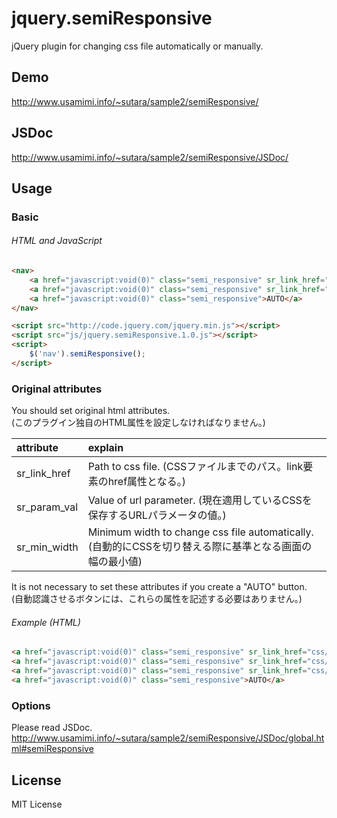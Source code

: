 # jquery.semiResponsive
jQuery plugin for changing css file automatically or manually.


## Demo
http://www.usamimi.info/~sutara/sample2/semiResponsive/

## JSDoc
http://www.usamimi.info/~sutara/sample2/semiResponsive/JSDoc/


## Usage

### Basic
###### HTML and JavaScript
```html
<nav>
	<a href="javascript:void(0)" class="semi_responsive" sr_link_href="css/pc.css" sr_param_val="pc" sr_min_width="1000">PC</a>
	<a href="javascript:void(0)" class="semi_responsive" sr_link_href="css/sp.css" sr_param_val="sp" sr_min_width="0">Smart Phone</a>
	<a href="javascript:void(0)" class="semi_responsive">AUTO</a>
</nav>

<script src="http://code.jquery.com/jquery.min.js"></script>
<script src="js/jquery.semiResponsive.1.0.js"></script>
<script>
	$('nav').semiResponsive();
</script>
```

### Original attributes
You should set original html attributes.  
(このプラグイン独自のHTML属性を設定しなければなりません。)

| attribute  | explain  |
| :----------- |:---------------|
| sr_link_href | Path to css file. (CSSファイルまでのパス。link要素のhref属性となる。) |
| sr_param_val | Value of url parameter. (現在適用しているCSSを保存するURLパラメータの値。) |
| sr_min_width | Minimum width to change css file automatically. (自動的にCSSを切り替える際に基準となる画面の幅の最小値) |

It is not necessary to set these attributes if you create a "AUTO" button.  
(自動認識させるボタンには、これらの属性を記述する必要はありません。)

###### Example (HTML)
```html
<a href="javascript:void(0)" class="semi_responsive" sr_link_href="css/pc.css" sr_param_val="pc" sr_min_width="1200">PC</a>
<a href="javascript:void(0)" class="semi_responsive" sr_link_href="css/tb.css" sr_param_val="tb" sr_min_width="800">Tablet</a>
<a href="javascript:void(0)" class="semi_responsive" sr_link_href="css/sp.css" sr_param_val="sp" sr_min_width="0">Smart Phone</a>
<a href="javascript:void(0)" class="semi_responsive">AUTO</a>
```

### Options
Please read JSDoc.  
http://www.usamimi.info/~sutara/sample2/semiResponsive/JSDoc/global.html#semiResponsive

## License
MIT License